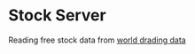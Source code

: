 # Stock Server

Reading free stock data from [world drading data](https://www.worldtradingdata.com)
